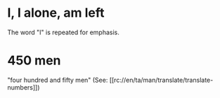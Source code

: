 # I, I alone, am left

The word "I" is repeated for emphasis.

# 450 men

"four hundred and fifty men" (See: [[rc://en/ta/man/translate/translate-numbers]])

